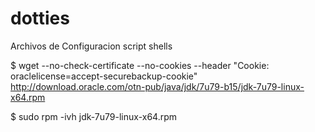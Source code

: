# dotties
Archivos de Configuracion script shells

$ wget --no-check-certificate --no-cookies --header "Cookie: oraclelicense=accept-securebackup-cookie" http://download.oracle.com/otn-pub/java/jdk/7u79-b15/jdk-7u79-linux-x64.rpm

$ sudo rpm -ivh jdk-7u79-linux-x64.rpm
